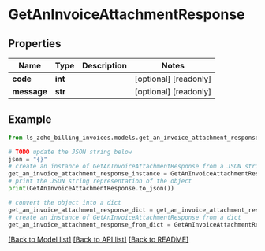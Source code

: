 # GetAnInvoiceAttachmentResponse


## Properties

Name | Type | Description | Notes
------------ | ------------- | ------------- | -------------
**code** | **int** |  | [optional] [readonly] 
**message** | **str** |  | [optional] [readonly] 

## Example

```python
from ls_zoho_billing_invoices.models.get_an_invoice_attachment_response import GetAnInvoiceAttachmentResponse

# TODO update the JSON string below
json = "{}"
# create an instance of GetAnInvoiceAttachmentResponse from a JSON string
get_an_invoice_attachment_response_instance = GetAnInvoiceAttachmentResponse.from_json(json)
# print the JSON string representation of the object
print(GetAnInvoiceAttachmentResponse.to_json())

# convert the object into a dict
get_an_invoice_attachment_response_dict = get_an_invoice_attachment_response_instance.to_dict()
# create an instance of GetAnInvoiceAttachmentResponse from a dict
get_an_invoice_attachment_response_from_dict = GetAnInvoiceAttachmentResponse.from_dict(get_an_invoice_attachment_response_dict)
```
[[Back to Model list]](../README.md#documentation-for-models) [[Back to API list]](../README.md#documentation-for-api-endpoints) [[Back to README]](../README.md)


